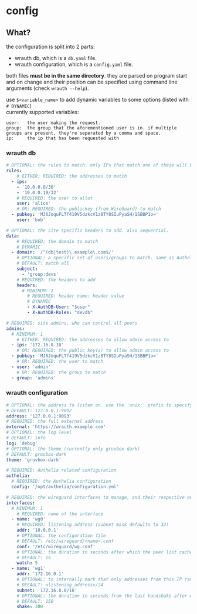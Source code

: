 # config

## What?

the configuration is split into 2 parts:
- wrauth db, which is a `db.yaml` file.
- wrauth configuration, which is a `config.yaml` file.

both files **must be in the same directory**. they are parsed on program start and on change and their position can be specified using command line arguments (check `wrauth --help`).

use `$<variable_name>` to add dynamic variables to some options (listed with `# DYNAMIC`)  
currently supported variables:
```
user:   the user making the request.
group:  the group that the aforementioned user is in. if multiple groups are present, they're seperated by a comma and space.
ip:     the ip that has been requested with
```

### wrauth db

```yaml
# OPTIONAL: the rules to match. only IPs that match one of these will be authorized. applied sequentially.
rules:
    # EITHER: REQUIRED: the addresses to match
  - ips:
    - '10.0.0.0/30'
    - '10.0.0.10/32'
    # REQUIRED: the user to allot
    user: 'alice'
    # OR: REQUIRED: the publickey (from WireGuard) to match
  - pubkey: 'MJ6JoquFLTf419V5dzkcV1z8TY8SIuPyaSH/1SBBP1o='
    user: 'bob'

# OPTIONAL: the site specific headers to add. also sequential.
data:
    # REQUIRED: the domain to match
    # DYNAMIC
  - domain: '/^(db|test)\.example\.com$/'
    # OPTIONAL: a specific set of users/groups to match. same as Authelia subject
    # DEFAULT: match all
    subject:
      - 'group:devs'
    # REQUIRED: the headers to add
    headers:
      # MINIMUM: 1
        # REQUIRED: header name: header value
        # DYNAMIC
        - X-AuthDB-User: "$user"
        - X-AuthDB-Roles: "devdb"

# REQUIRED: site admins, who can control all peers
admins:
  # MINIMUM: 1
    # EITHER: REQUIRED: the addresses to allow admin access to
  - ips: '172.16.0.10'
    # OR: REQUIRED: the public key(s) to allow admin access to
  - pubkey: 'MJ6JoquFLTf419V5dzkcV1z8TY8SIuPyaSH/1SBBP1o='
    # OR: REQUIRED: the user to match
  - user: 'admin'
    # OR: REQUIRED: the group to match
  - group: 'admins'
```

### wrauth configuration

```yaml
# OPTIONAL: the address to listen on. use the 'unix:' prefix to specify a unix domain path
# DEFAULT: 127.0.0.1:9092
address: '127.0.0.1:9093'
# REQUIRED: the full external address
external: 'https://wrauth.example.com'
# OPTIONAL: the log level
# DEFAULT: info
log: 'debug'
# OPTIONAL: the theme (currently only gruvbox-dark)
# DEFAULT: gruvbox-dark
theme: 'gruvbox-dark'

# REQUIRED: Authelia related configuration
authelia:
  # REQUIRED: the Authelia configuration
  config: '/opt/authelia/configuration.yml'

# REQUIRED: the wireguard interfaces to manage, and their respective addresses
interfaces:
  # MINIMUM: 1
    # REQUIRED: name of the interface
  - name: 'wg0'
    # REQUIRED: listening address (subnet mask defaults to 32)
    addr: '10.0.0.1'
    # OPTIONAL: the configuration file
    # DEFAULT: /etc/wireguard/<name>.conf
    conf: '/etc/wireguard/wg.conf'
    # OPTIONAL: the duration in seconds after which the peer list cache is updated (happens on a request that misses cache as well)
    # DEFAULT: 15
    watch: 5
  - name: 'wg1'
    addr: '172.16.0.1'
    # OPTIONAL: to internally mark that only addresses from this IP range will be allowed
    # DEFAULT: <listening_address>/24
    subnet: '172.16.0.0/16'
    # OPTIONAL: the duration in seconds from the last handshake after which the connection is considered "closed"
    # DEFAULT: 150
    shake: 300
```